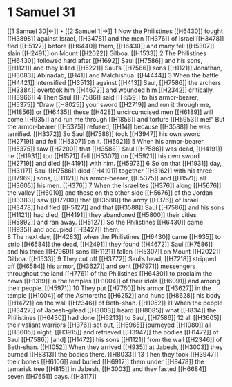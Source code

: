 # 1 Samuel 31
[[1 Samuel 30|←]] • [[2 Samuel 1|→]]
1 Now the Philistines [[H6430]] fought [[H3898]] against Israel, [[H3478]] and the men [[H376]] of Israel [[H3478]] fled [[H5127]] before [[H6440]] them, [[H6430]] and many fell [[H5307]] slain [[H2491]] on Mount [[H2022]] Gilboa. [[H1533]] 
2 The Philistines [[H6430]] followed hard after [[H1692]] Saul [[H7586]] and his sons, [[H1121]] and they killed [[H5221]] Saul’s [[H7586]] sons [[H1121]] Jonathan, [[H3083]] Abinadab, [[H41]] and Malchishua. [[H4444]] 
3 When the battle [[H4421]] intensified [[H3513]] against [[H413]] Saul, [[H7586]] the archers [[H3384]] overtook him [[H4672]] and wounded him [[H2342]] critically. [[H3966]] 
4 Then Saul [[H7586]] said [[H559]] to his armor-bearer, [[H5375]] “Draw [[H8025]] your sword [[H2719]] and run it through me, [[H1856]] or [[H6435]] these [[H428]] uncircumcised men [[H6189]] will come [[H935]] and run me through [[H1856]] and torture [[H5953]] me!”  But the armor-bearer [[H5375]] refused, [[H14]] because [[H3588]] he was terrified. [[H3372]] So Saul [[H7586]] took [[H3947]] his own sword [[H2719]] and fell [[H5307]] on it. [[H5921]] 
5 When his armor-bearer [[H5375]] saw [[H7200]] that [[H3588]] Saul [[H7586]] was dead, [[H4191]] he [[H1931]] too [[H1571]] fell [[H5307]] on [[H5921]] his own sword [[H2719]] and died [[H4191]] with him. [[H5973]] 
6 So on that [[H1931]] day, [[H3117]] Saul [[H7586]] died [[H4191]] together [[H3162]] with his three [[H7969]] sons, [[H1121]] his armor-bearer, [[H5375]] and [[H1571]] all [[H3605]] his men. [[H376]] 
7 When the Israelites [[H376]] along [[H5676]] the valley [[H6010]] and those on the other side [[H5676]] of the Jordan [[H3383]] saw [[H7200]] that [[H3588]] the army [[H376]] of Israel [[H3478]] had fled [[H5127]] and that [[H3588]] Saul [[H7586]] and his sons [[H1121]] had died, [[H4191]] they abandoned [[H5800]] their cities [[H5892]] and ran away. [[H5127]] So the Philistines [[H6430]] came [[H935]] and occupied [[H3427]] them.  
8 The next day, [[H4283]] when the Philistines [[H6430]] came [[H935]] to strip [[H6584]] the dead, [[H2491]] they found [[H4672]] Saul [[H7586]] and his three [[H7969]] sons [[H1121]] fallen [[H5307]] on Mount [[H2022]] Gilboa. [[H1533]] 
9 They cut off [[H3772]] Saul’s head, [[H7218]] stripped off [[H6584]] his armor, [[H3627]] and sent [[H7971]] messengers throughout the land [[H776]] of the Philistines [[H6430]] to proclaim the news [[H1319]] in the temples [[H1004]] of their idols [[H6091]] and among their people. [[H5971]] 
10 They put [[H7760]] his armor [[H3627]] in the temple [[H1004]] of the Ashtoreths [[H6252]] and hung [[H8628]] his body [[H1472]] on the wall [[H2346]] of Beth-shan. [[H1052]] 
11 When the people [[H3427]] of Jabesh-gilead [[H3003]] heard [[H8085]] what [[H834]] the Philistines [[H6430]] had done [[H6213]] to Saul, [[H7586]] 
12 all [[H3605]] their valiant warriors [[H376]] set out, [[H6965]] journeyed [[H1980]] all [[H3605]] night, [[H3915]] and retrieved [[H3947]] the bodies [[H1472]] of Saul [[H7586]] [and] [[H1472]] his sons [[H1121]] from the wall [[H2346]] of  Beth-shan. [[H1052]] When they arrived [[H935]] at Jabesh, [[H3003]] they burned [[H8313]] the bodies there. [[H8033]] 
13 Then they took [[H3947]] their bones [[H6106]] and buried [[H6912]] them under [[H8478]] the tamarisk tree [[H815]] in Jabesh, [[H3003]] and they fasted [[H6684]] seven [[H7651]] days. [[H3117]] 
